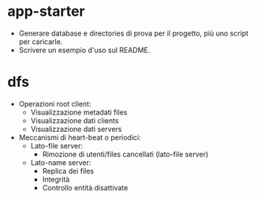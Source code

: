 # app-starter
* Generare database e directories di prova per il progetto, più uno script per caricarle.
* Scrivere un esempio d'uso sul README.
# dfs
* Operazioni root client:
    * Visualizzazione metadati files
    * Visualizzazione dati clients
    * Visualizzazione dati servers
* Meccanismi di heart-beat o periodici:
    * Lato-file server:
        * Rimozione di utenti/files cancellati (lato-file server)
    * Lato-name server:
        * Replica dei files
        * Integrità
        * Controllo entità disattivate